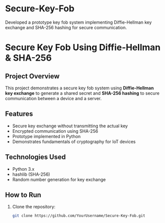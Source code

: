 # Secure-Key-Fob
Developed a prototype key fob system implementing Diffie-Hellman key exchange and SHA-256 hashing for secure communication.
# Secure Key Fob Using Diffie-Hellman & SHA-256

## Project Overview
This project demonstrates a secure key fob system using **Diffie-Hellman key exchange** to generate a shared secret and **SHA-256 hashing** to secure communication between a device and a server.

## Features
- Secure key exchange without transmitting the actual key
- Encrypted communication using SHA-256
- Prototype implemented in Python
- Demonstrates fundamentals of cryptography for IoT devices

## Technologies Used
- Python 3.x
- hashlib (SHA-256)
- Random number generation for key exchange

## How to Run
1. Clone the repository:
   ```bash
   git clone https://github.com/YourUsername/Secure-Key-Fob.git

